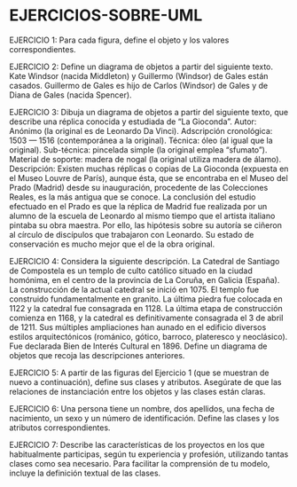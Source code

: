# EJERCICIOS-SOBRE-UML

EJERCICIO 1:
    Para cada figura, define el objeto y los valores correspondientes. 

EJERCICIO 2:
    Define un diagrama de objetos a partir del siguiente texto. 
    Kate Windsor (nacida Middleton) y Guillermo (Windsor) de Gales están casados. Guillermo de 
    Gales es hijo de Carlos (Windsor) de Gales y de Diana de Gales (nacida Spencer).

EJERCICIO 3:
    Dibuja un diagrama de objetos a partir del siguiente texto, que describe una réplica conocida y estudiada de 
    “La Gioconda”. 
    Autor: Anónimo (la original es de Leonardo Da Vinci). 
    Adscripción cronológica: 1503 — 1516 (contemporánea a la original). 
    Técnica: óleo (al igual que la original). 
    Sub-técnica: pincelada simple (la original emplea “sfumato”). 
    Material de soporte: madera de nogal (la original utiliza madera de álamo). 
    Descripción: Existen muchas réplicas o copias de La Gioconda (expuesta en el Museo Louvre de 
    París), aunque ésta, que se encontraba en el Museo del Prado (Madrid) desde su inauguración, 
    procedente de las Colecciones Reales, es la más antigua que se conoce. La conclusión del estudio 
    efectuado en el Prado es que la réplica de Madrid fue realizada por un alumno de la escuela de 
    Leonardo al mismo tiempo que el artista italiano pintaba su obra maestra. Por ello, las hipótesis 
    sobre su autoría se ciñeron al círculo de discípulos que trabajaron con Leonardo. Su estado de 
    conservación es mucho mejor que el de la obra original. 

EJERCICIO 4:
    Considera la siguiente descripción. 
    La Catedral de Santiago de Compostela es un templo de culto católico situado en la ciudad 
    homónima, en el centro de la provincia de La Coruña, en Galicia (España). 
    La construcción de la actual catedral se inició en 1075. El templo fue construido 
    fundamentalmente en granito. La última piedra fue colocada en 1122 y la catedral fue 
    consagrada en 1128. La última etapa de construcción comienza en 1168, y la catedral es 
    definitivamente consagrada el 3 de abril de 1211. Sus múltiples ampliaciones han aunado en el 
    edificio diversos estilos arquitectónicos (románico, gótico, barroco, plateresco y neoclásico). 
    Fue declarada Bien de Interés Cultural en 1896. 
    Define un diagrama de objetos que recoja las descripciones anteriores. 

EJERCICIO 5:
    A partir de las figuras del Ejercicio 1 (que se muestran de nuevo a continuación), define sus clases y atributos. 
    Asegúrate de que las relaciones de instanciación entre los objetos y las clases están claras. 

EJERCICIO 6:
    Una persona tiene un nombre, dos apellidos, una fecha de nacimiento, un sexo y un número de identificación. 
    Define las clases y los atributos correspondientes.  

EJERCICIO 7:
    Describe las características de los proyectos en los que habitualmente participas, según tu experiencia y 
    profesión, utilizando tantas clases como sea necesario. Para facilitar la comprensión de tu modelo, incluye la 
    definición textual de las clases.

